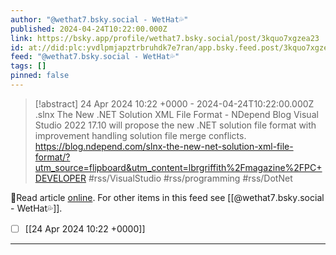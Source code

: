 ```yaml
---
author: "@wethat7․bsky․social - WetHat💦"
published: 2024-04-24T10:22:00.000Z
link: https://bsky.app/profile/wethat7.bsky.social/post/3kquo7xgzea23
id: at://did:plc:yvdlpmjapztrbruhdk7e7ran/app.bsky.feed.post/3kquo7xgzea23
feed: "@wethat7․bsky․social - WetHat💦"
tags: []
pinned: false
---
```

> [!abstract] 24 Apr 2024 10:22 +0000 - 2024-04-24T10:22:00.000Z
> .slnx The New .NET Solution XML File Format - NDepend Blog Visual Studio 2022 17.10 will propose the new .NET solution file format with improvement handling solution file merge conflicts. https://blog.ndepend.com/slnx-the-new-net-solution-xml-file-format/?utm_source=flipboard&utm_content=lbrgriffith%2Fmagazine%2FPC+DEVELOPER #rss/VisualStudio #rss/programming #rss/DotNet

🔗Read article [online](https://bsky.app/profile/wethat7.bsky.social/post/3kquo7xgzea23). For other items in this feed see [[@wethat7․bsky․social - WetHat💦]].

- [ ] [[24 Apr 2024 10꞉22 +0000]]
- - -

